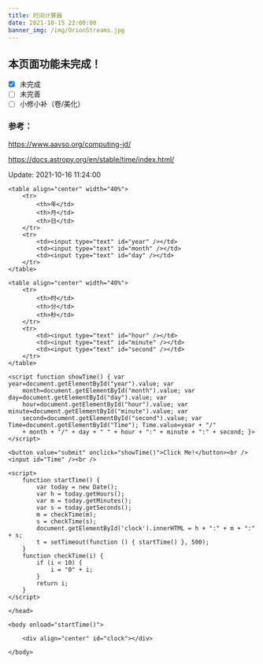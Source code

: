 ```yaml
---
title: 时间计算器
date: 2021-10-15 22:00:00
banner_img: /img/OrionStreams.jpg
---
```


## 本页面功能未完成！

-   [x] 未完成
-   [ ] 未完善
-   [ ] 小修小补（卷/美化）

### 参考：

https://www.aavso.org/computing-jd/

https://docs.astropy.org/en/stable/time/index.html/

Update: 2021-10-16 11:24:00

<html>

<head>
    <meta charset="utf-8" />
    <title>Date Calculator</title>
</head>
<body{text-align:center}>

    <table align="center" width="40%">
        <tr>
            <th>年</td>
            <th>月</td>
            <th>日</td>
        </tr>
        <tr>
            <td><input type="text" id="year" /></td>
            <td><input type="text" id="month" /></td>
            <td><input type="text" id="day" /></td>
        </tr>
    </table>
    
    <table align="center" width="40%">
        <tr>
            <th>时</td>
            <th>分</td>
            <th>秒</td>
        </tr>
        <tr>
            <td><input type="text" id="hour" /></td>
            <td><input type="text" id="minute" /></td>
            <td><input type="text" id="second" /></td>
        </tr>
    </table>
    
    <script function showTime() { var year=document.getElementById("year").value; var
        month=document.getElementById("month").value; var day=document.getElementById("day").value; var
        hour=document.getElementById("hour").value; var minute=document.getElementById("minute").value; var
        second=document.getElementById("second").value; var Time=document.getElementById("Time"); Time.value=year + "/"
        + month + "/" + day + " " + hour + ":" + minute + ":" + second; }></script>
    
    <button value="submit" onclick="showTime()">Click Me!</button><br />
    <input id="Time" /><br />
    
    <script>
        function startTime() {
            var today = new Date();
            var h = today.getHours();
            var m = today.getMinutes();
            var s = today.getSeconds();
            m = checkTime(m);
            s = checkTime(s);
            document.getElementById('clock').innerHTML = h + ":" + m + ":" + s;
            t = setTimeout(function () { startTime() }, 500);
        }
        function checkTime(i) {
            if (i < 10) {
                i = "0" + i;
            }
            return i;
        }
    </script>
    
    </head>
    
    <body onload="startTime()">
    
        <div align="center" id="clock"></div>
    
    </body>

</html>
